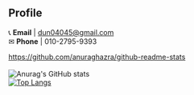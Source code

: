 
## Profile
📞 **Email** | dun04045@gmail.com <br />
✉ **Phone** | 010-2795-9393



https://github.com/anuraghazra/github-readme-stats <br /><br />
![Anurag's GitHub stats](https://github-readme-stats.vercel.app/api?username=whitepanguin&show_icons=true&theme=transparent) <br />
[![Top Langs](https://github-readme-stats.vercel.app/api/top-langs/?username=whitepanguin&layout=donut)](https://github.com/anuraghazra/github-readme-stats)

<br /><br />


<!--
**dev-tpghks23/dev-tpghks23** is a ✨ _special_ ✨ repository because its `README.md` (this file) appears on your GitHub profile.

Here are some ideas to get you started:

- 🔭 I’m currently working on ...
- 🌱 I’m currently learning ...
- 👯 I’m looking to collaborate on ...
- 🤔 I’m looking for help with ...
- 💬 Ask me about ...
- 📫 How to reach me: ...
- 😄 Pronouns: ...
- ⚡ Fun fact: ...
-->
